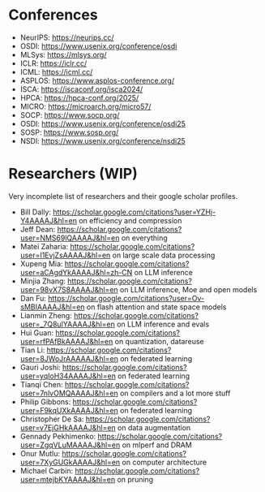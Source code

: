 # Conferences

* NeurIPS: https://neurips.cc/
* OSDI: https://www.usenix.org/conference/osdi
* MLSys: https://mlsys.org/
* ICLR: https://iclr.cc/
* ICML: https://icml.cc/
* ASPLOS: https://www.asplos-conference.org/
* ISCA: https://iscaconf.org/isca2024/
* HPCA: https://hpca-conf.org/2025/
* MICRO: https://microarch.org/micro57/
* SOCP: https://www.socp.org/
* OSDI: https://www.usenix.org/conference/osdi25
* SOSP: https://www.sosp.org/
* NSDI: https://www.usenix.org/conference/nsdi25


# Researchers (WIP)

Very incomplete list of researchers and their google scholar profiles.

* Bill Dally: https://scholar.google.com/citations?user=YZHj-Y4AAAAJ&hl=en on efficiency and compression
* Jeff Dean: https://scholar.google.com/citations?user=NMS69lQAAAAJ&hl=en on everything
* Matei Zaharia: https://scholar.google.com/citations?user=I1EvjZsAAAAJ&hl=en on large scale data processing
* Xupeng Mia: https://scholar.google.com/citations?user=aCAgdYkAAAAJ&hl=zh-CN on LLM inference
* Minjia Zhang: https://scholar.google.com/citations?user=98vX7S8AAAAJ&hl=en on LLM inference, Moe and open models
* Dan Fu: https://scholar.google.com/citations?user=Ov-sMBIAAAAJ&hl=en on flash attention and state space models
* Lianmin Zheng: https://scholar.google.com/citations?user=_7Q8uIYAAAAJ&hl=en on LLM inference and evals
* Hui Guan: https://scholar.google.com/citations?user=rfPAfBkAAAAJ&hl=en on quantization, datareuse 
* Tian Li: https://scholar.google.com/citations?user=8JWoJrAAAAAJ&hl=en on federated learning
* Gauri Joshi: https://scholar.google.com/citations?user=yqIoH34AAAAJ&hl=en on federated learning
* Tianqi Chen: https://scholar.google.com/citations?user=7nlvOMQAAAAJ&hl=en on compilers and a lot more stuff
* Philip Gibbons: https://scholar.google.com/citations?user=F9kqUXkAAAAJ&hl=en on federated learning
* Christopher De Sa: https://scholar.google.com/citations?user=v7EjGHkAAAAJ&hl=en on data augmentation
* Gennady Pekhimenko: https://scholar.google.com/citations?user=ZgqVLuMAAAAJ&hl=en on mlperf and DRAM
* Onur Mutlu: https://scholar.google.com/citations?user=7XyGUGkAAAAJ&hl=en on computer architecture
* Michael Carbin: https://scholar.google.com/citations?user=mtejbKYAAAAJ&hl=en on pruning
